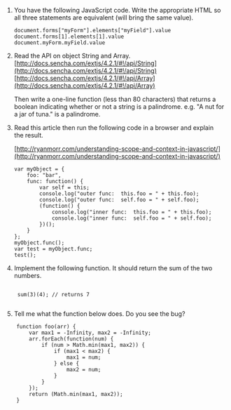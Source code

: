 1. You have the following JavaScript code. Write the appropriate HTML so all three statements are equivalent (will bring the same value).

	```
	document.forms["myForm"].elements["myField"].value
	document.forms[1].elements[1].value
	document.myForm.myField.value
	```

1. Read the API on object String and Array.
	[http://docs.sencha.com/extjs/4.2.1/#!/api/String](http://docs.sencha.com/extjs/4.2.1/#!/api/String)
	[http://docs.sencha.com/extjs/4.2.1/#!/api/Array](http://docs.sencha.com/extjs/4.2.1/#!/api/Array)

	Then write a one-line function (less than 80 characters) that returns a boolean indicating whether or not a string is a palindrome. e.g. "A nut for a jar of tuna." is a palindrome.

1. Read this article then run the following code in a browser and explain the result. 

	[http://ryanmorr.com/understanding-scope-and-context-in-javascript/](http://ryanmorr.com/understanding-scope-and-context-in-javascript/)

	```
	var myObject = {		foo: "bar",		func: function() {			var self = this;			console.log("outer func:  this.foo = " + this.foo);			console.log("outer func:  self.foo = " + self.foo);			(function() {				console.log("inner func:  this.foo = " + this.foo);				console.log("inner func:  self.foo = " + self.foo);			})();		}	};
	myObject.func();
	var test = myObject.func;
	test();
	```

1. Implement the following function. It should return the sum of the two numbers.

	<code>
	sum(3)(4); // returns 7
	</code>
	
1. Tell me what the function below does. Do you see the bug?

```javascript:
	function foo(arr) {		var max1 = -Infinity, max2 = -Infinity;		arr.forEach(function(num) {			if (num > Math.min(max1, max2)) {				if (max1 < max2) {					max1 = num;				} else {					max2 = num;				}			}		});
		return (Math.min(max1, max2));	}
```
